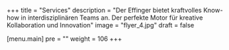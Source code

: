 +++
title = "Services"
description = "Der Effinger bietet kraftvolles Know-how in interdisziplinären Teams an. Der perfekte Motor für kreative Kollaboration und Innovation"
image = "flyer_4.jpg"
draft = false

[menu.main]
pre = "<i class='fa fa-tasks'></i>"
weight = 106
+++

